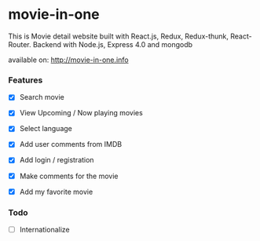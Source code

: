 # movie-in-one
This is Movie detail website built with React.js, Redux, Redux-thunk, React-Router. Backend with Node.js, Express 4.0 and mongodb

available on: http://movie-in-one.info

### Features
- [x] Search movie
- [x] View Upcoming / Now playing movies
- [x] Select language
- [x] Add user comments from IMDB
- [x] Add login / registration
- [x] Make comments for the movie
- [x] Add my favorite movie


### Todo

- [ ] Internationalize
